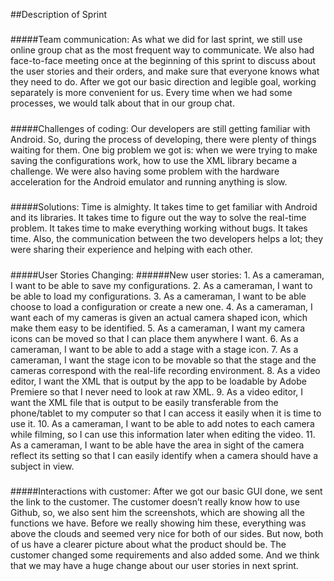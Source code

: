 ##Description of Sprint

#####
#####
#####Team communication:
As what we did for last sprint, we still use online group chat as the most frequent way to communicate. We also had face-to-face meeting once at the beginning of this sprint to discuss about the user stories and their orders, and make sure that everyone knows what they need to do. After we got our basic direction and legible goal, working separately is more convenient for us. Every time when we had some processes, we would talk about that in our group chat.

#####
#####
#####Challenges of coding:
Our developers are still getting familiar with Android. So, during the process of developing, there were plenty of things waiting for them.
One big problem we got is: when we were trying to make saving the configurations work, how to use the XML library became a challenge. We were also having some problem with the hardware acceleration for the Android emulator and running anything is slow.  

#####
#####
#####Solutions:
Time is almighty. It takes time to get familiar with Android and its libraries. It takes time to figure out the way to solve the real-time problem. It takes time to make everything working without bugs. It takes time. 
Also, the communication between the two developers helps a lot; they were sharing their experience and helping with each other.

#####
#####
#####User Stories Changing:
######New user stories:
		1.	As a cameraman, I want to be able to save my configurations.
		2.	As a cameraman, I want to be able to load my configurations.
		3.	As a cameraman, I want to be able choose to load a configuration or create a new one.
		4.	As a cameraman, I want each of my cameras is given an actual camera shaped icon, 
			which make them easy to be identified.
		5.	As a cameraman, I want my camera icons can be moved so that I can place them anywhere 
			I want.
		6.	As a cameraman, I want to be able to add a stage with a stage icon.
		7.	As a cameraman, I want the stage icon to be movable so that the stage and the cameras 
			correspond with the real-life recording environment.
		8. 	As a video editor, I want the XML that is output by the app to be loadable by Adobe 
			Premiere so that I never need to look at raw XML.
		9. 	As a video editor, I want the XML file that is output to be easily transferable from the 
			phone/tablet to my computer so that I can access it easily when it is time to use it.
		10.	As a cameraman, I want to be able to add notes to each camera while filming, so I can use 			this information later when editing the video.
		11.	As a cameraman, I want to be able have the area in sight of the camera reflect its 
			setting so that I can easily identify when a camera should have a subject in view.


#####
#####
#####Interactions with customer:
After we got our basic GUI done, we sent the link to the customer. The customer doesn’t really know how to use Github, so, we also sent him the screenshots, which are showing all the functions we have. Before we really showing him these, everything was above the clouds and seemed very nice for both of our sides. But now, both of us have a clearer picture about what the product should be. The customer changed some requirements and also added some. And we think that we may have a huge change about our user stories in next sprint.
